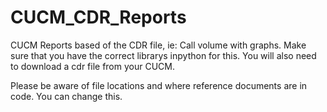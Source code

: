 # CUCM_CDR_Reports
CUCM Reports based of the CDR file, ie: Call volume with graphs. 
Make sure that you have the correct librarys inpython for this. 
You will also need to download a cdr file from your CUCM.

Please be aware of file locations and where reference documents are in code. You can change this. 
